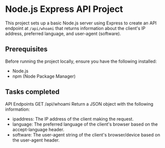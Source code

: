 # Node.js Express API Project

This project sets up a basic Node.js server using Express to create an API endpoint at `/api/whoami` that returns information about the client's IP address, preferred language, and user-agent (software).

## Prerequisites

Before running the project locally, ensure you have the following installed:
- Node.js
- npm (Node Package Manager)
  
## Tasks completed

API Endpoints
GET /api/whoami
Return a JSON object with the following information:

- ipaddress: The IP address of the client making the request.
- language: The preferred language of the client's browser based on the accept-language header.
- software: The user-agent string of the client's browser/device based on the user-agent header.



